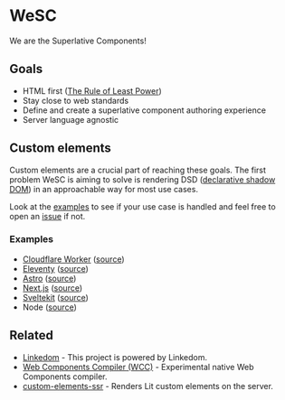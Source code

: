 # WeSC

We are the Superlative Components!


## Goals

- HTML first ([The Rule of Least Power](https://www.w3.org/2001/tag/doc/leastPower.html))
- Stay close to web standards
- Define and create a superlative component authoring experience
- Server language agnostic


## Custom elements

Custom elements are a crucial part of reaching these goals. 
The first problem WeSC is aiming to solve is rendering DSD 
([declarative shadow DOM](https://developer.chrome.com/en/articles/declarative-shadow-dom/))
in an approachable way for most use cases.

Look at the [examples](./examples) to see if your use case is handled and
feel free to open an [issue](https://github.com/luwes/wesc/issues/new) if not.


### Examples

- [Cloudflare Worker](https://wesc.luwes.workers.dev/?url=https%3A%2F%2Fmedia-chrome.mux.dev%2Fexamples%2Fvanilla%2Fadvanced.html) ([source](./examples/cloudflare-worker))
- [Eleventy](https://wesc-eleventy.netlify.app/) ([source](./examples/eleventy))
- [Astro](https://wesc-astro-luwes.vercel.app/) ([source](./examples/astro))
- [Next.js](https://wesc-nextjs.vercel.app/) ([source](./examples/nextjs))
- [Sveltekit](https://wesc-coe.pages.dev/) ([source](./examples/sveltekit))
- Node ([source](./examples/node))


## Related

- [Linkedom](https://github.com/WebReflection/linkedom) - This project is powered by Linkedom.
- [Web Components Compiler (WCC)](https://github.com/ProjectEvergreen/wcc) - Experimental native Web Components compiler.
- [custom-elements-ssr](https://github.com/thepassle/custom-elements-ssr/) - Renders Lit custom elements on the server.
